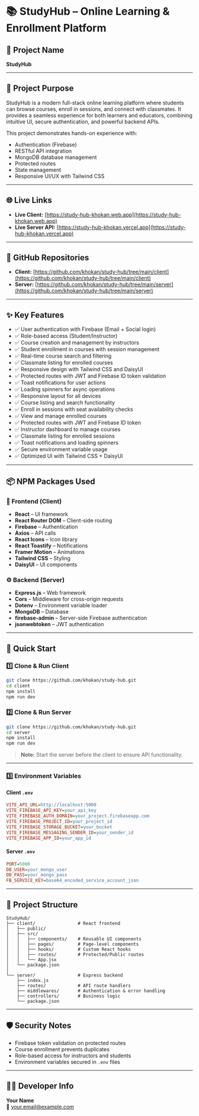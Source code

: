 # 📚 StudyHub – Online Learning & Enrollment Platform

## 📌 Project Name
**StudyHub**

---

## 🎯 Project Purpose
StudyHub is a modern full-stack online learning platform where students can browse courses, enroll in sessions, and connect with classmates. It provides a seamless experience for both learners and educators, combining intuitive UI, secure authentication, and powerful backend APIs.

This project demonstrates hands-on experience with:

- Authentication (Firebase)
- RESTful API integration
- MongoDB database management
- Protected routes
- State management
- Responsive UI/UX with Tailwind CSS

---

## 🌐 Live Links
- **Live Client:** [https://study-hub-khokan.web.app](https://study-hub-khokan.web.app)
- **Live Server API:** [https://study-hub-khokan.vercel.app](https://study-hub-khokan.vercel.app)

---

## 📁 GitHub Repositories
- **Client:**  [https://github.com/khokan/study-hub/tree/main/client](https://github.com/khokan/study-hub/tree/main/client)
- **Server:** [https://github.com/khokan/study-hub/tree/main/server](https://github.com/khokan/study-hub/tree/main/server)

---

## ✨ Key Features
- ✅ User authentication with Firebase (Email + Social login)
- ✅ Role-based access (Student/Instructor)
- ✅ Course creation and management by instructors
- ✅ Student enrollment in courses with session management
- ✅ Real-time course search and filtering
- ✅ Classmate listing for enrolled courses
- ✅ Responsive design with Tailwind CSS and DaisyUI
- ✅ Protected routes with JWT and Firebase ID token validation
- ✅ Toast notifications for user actions
- ✅ Loading spinners for async operations
- ✅ Responsive layout for all devices
- ✅ Course listing and search functionality
- ✅ Enroll in sessions with seat availability checks
- ✅ View and manage enrolled courses
- ✅ Protected routes with JWT and Firebase ID token
- ✅ Instructor dashboard to manage courses
- ✅ Classmate listing for enrolled sessions
- ✅ Toast notifications and loading spinners
- ✅ Secure environment variable usage
- ✅ Optimized UI with Tailwind CSS + DaisyUI

---

## 📦 NPM Packages Used

### 🔧 Frontend (Client)
- **React** – UI framework
- **React Router DOM** – Client-side routing
- **Firebase** – Authentication
- **Axios** – API calls
- **React Icons** – Icon library
- **React Toastify** – Notifications
- **Framer Motion** – Animations
- **Tailwind CSS** – Styling
- **DaisyUI** – UI components

### ⚙️ Backend (Server)
- **Express.js** – Web framework
- **Cors** – Middleware for cross-origin requests
- **Dotenv** – Environment variable loader
- **MongoDB** – Database
- **firebase-admin** – Server-side Firebase authentication
- **jsonwebtoken** – JWT authentication

---

## 🚀 Quick Start

### 1️⃣ Clone & Run Client
```bash
git clone https://github.com/khokan/study-hub.git
cd client
npm install
npm run dev
```

### 2️⃣ Clone & Run Server
```bash
git clone https://github.com/khokan/study-hub.git
cd server
npm install
npm run dev
```

> **Note:** Start the server before the client to ensure API functionality.

---

### 3️⃣ Environment Variables

#### Client `.env`
```ini
VITE_API_URL=http://localhost:5000
VITE_FIREBASE_API_KEY=your_api_key
VITE_FIREBASE_AUTH_DOMAIN=your_project.firebaseapp.com
VITE_FIREBASE_PROJECT_ID=your_project_id
VITE_FIREBASE_STORAGE_BUCKET=your_bucket
VITE_FIREBASE_MESSAGING_SENDER_ID=your_sender_id
VITE_FIREBASE_APP_ID=your_app_id
```

#### Server `.env`
```ini
PORT=5000
DB_USER=your_mongo_user
DB_PASS=your_mongo_pass
FB_SERVICE_KEY=base64_encoded_service_account_json
```

---

## 📂 Project Structure
```plaintext
StudyHub/
├── client/                # React frontend
│   ├── public/
│   ├── src/
│   │   ├── components/    # Reusable UI components
│   │   ├── pages/         # Page-level components
│   │   ├── hooks/         # Custom React hooks
│   │   ├── routes/        # Protected/Public routes
│   │   └── App.jsx
│   └── package.json
│
└── server/                # Express backend
    ├── index.js
    ├── routes/            # API route handlers
    ├── middlewares/       # Authentication & error handling
    ├── controllers/       # Business logic
    └── package.json
```

---

## 🛡️ Security Notes
- Firebase token validation on protected routes
- Course enrollment prevents duplicates
- Role-based access for instructors and students
- Environment variables secured in `.env` files

---

## 👨‍💻 Developer Info
**Your Name**  
📧 your.email@example.com
